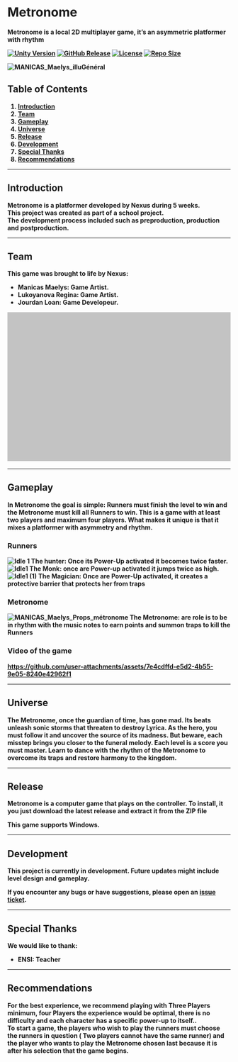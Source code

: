 
# <b>Metronome<b>

Metronome is a local 2D multiplayer game, it’s an asymmetric platformer with rhythm 

[![Unity Version](https://img.shields.io/badge/Unity-2022.3.47-blue?style=flat&logo=unity)](https://unity.com/)
[![GitHub Release](https://img.shields.io/github/v/release/Ecole-des-Nouvelles-Images/2024-Arcade-2D-Metronome)](https://github.com/Ecole-des-Nouvelles-Images/2024-Arcade-2D-Metronome/releases)
[![License](https://img.shields.io/github/license/Ecole-des-Nouvelles-Images/2024-Arcade-2D-Metronome)](https://github.com/Ecole-des-Nouvelles-Images/2024-Arcade-2D-Metronome/blob/main/LICENSE)
[![Repo Size](https://img.shields.io/github/repo-size/Ecole-des-Nouvelles-Images/2024-Arcade-2D-Metronome?color=lightgrey)](https://github.com/Ecole-des-Nouvelles-Images/2024-Arcade-2D-Metronome)

![MANICAS_Maelys_illuGénéral](https://github.com/user-attachments/assets/2131a0f5-a6a9-46bd-ad75-81c1ce7c6cf4)


## Table of Contents
1. [Introduction](#introduction)
2. [Team](#team)
3. [Gameplay](#gameplay)
4. [Universe](#universe)
5. [Release](#release)
6. [Development](#development)
7. [Special Thanks](#special-thanks)
8. [Recommendations](#recommendations)

---

## Introduction
**Metronome** is a platformer developed by **Nexus** during **5 weeks**.  
This project was created as part of **a school project**.  
The development process included **such as preproduction, production and postproduction**.

---

## Team
This game was brought to life by **Nexus**:
- **Manicas Maelys**: Game Artist.
- **Lukoyanova Regina**: Game Artist.
- **Jourdan Loan**: Game Developeur.

![Team](https://github.com/Ecole-des-Nouvelles-Images/Unity-Template/blob/main/MetaData/team-photo.png)

---

## Gameplay
In Metronome the goal is simple: Runners must finish the level to win and the Metronome must kill all Runners to win. 
This is a game with at least two players and maximum four players.
What makes it unique is that it mixes a platformer with asymmetry and rhythm.

### Runners

![Idle 1](https://github.com/user-attachments/assets/1e8f9bac-0522-489f-9d0f-054983c5273b)
<b>The hunter<b>: Once its Power-Up activated it becomes twice faster.
![Idle1](https://github.com/user-attachments/assets/5aeb77d2-61f4-4b48-a9ff-1a1252e09ddf)
<b>The Monk<b>: once are Power-up activated it jumps twice as high.
![Idle1 (1)](https://github.com/user-attachments/assets/f87407e5-b41b-4f16-ace5-a6940a674228)
<b>The Magician<b>: Once are Power-Up activated, it creates a protective barrier that protects her from traps


### Metronome

![MANICAS_Maelys_Props_métronome](https://github.com/user-attachments/assets/afd186f6-eeb1-49a2-9963-801fe1cbd47d)
<b>The Metronome<b>: are role is to be in rhythm with the music notes to earn points and summon traps to kill the Runners 

### Video of the game

https://github.com/user-attachments/assets/7e4cdffd-e5d2-4b55-9e05-8240e42962f1

---

## Universe
The Metronome, once the guardian of time, has gone mad. Its beats unleash sonic storms that threaten to destroy Lyrica. As the hero, you must follow it and uncover the source of its madness. But beware, each misstep brings you closer to the funeral melody. Each level is a score you must master. Learn to dance with the rhythm of the Metronome to overcome its traps and restore harmony to the kingdom.

---

## Release
Metronome is a computer game that plays on the controller. To install, it you just download the latest release and extract it from the ZIP file

This game supports **Windows**.

---

## Development
This project is currently **in development**. Future updates might include **level design and gameplay**.  

If you encounter any bugs or have suggestions, please open an **[issue ticket](https://github.com/Ecole-des-Nouvelles-Images/2024-Arcade-2D-Metronome/issues/new)**.

---

## Special Thanks
We would like to thank:
- **ENSI**: Teacher

---

## Recommendations
For the best experience, we recommend playing with **Three Players minimum, four Players the experience would be optimal, there is no difficulty and each character has a specific power-up to itself.**.  
To start a game, the players who wish to play the runners must choose the runners in question ( Two players cannot have the same runner) and the player who wants to play the Metronome chosen last because it is after his selection that the game begins.
